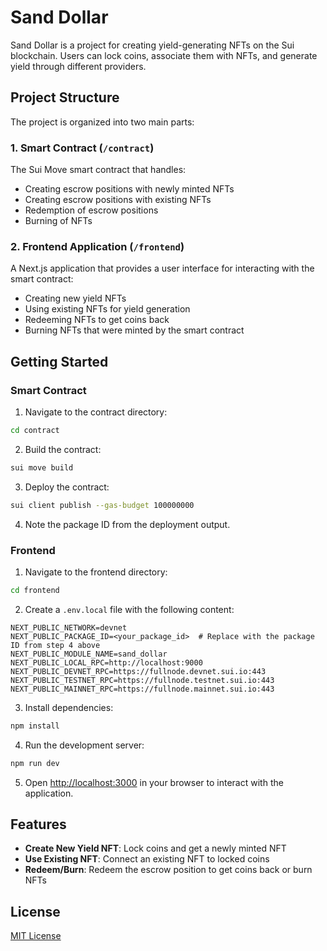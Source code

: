 # Sand Dollar

Sand Dollar is a project for creating yield-generating NFTs on the Sui blockchain. Users can lock coins, associate them with NFTs, and generate yield through different providers.

## Project Structure

The project is organized into two main parts:

### 1. Smart Contract (`/contract`)

The Sui Move smart contract that handles:

- Creating escrow positions with newly minted NFTs
- Creating escrow positions with existing NFTs
- Redemption of escrow positions
- Burning of NFTs

### 2. Frontend Application (`/frontend`)

A Next.js application that provides a user interface for interacting with the smart contract:

- Creating new yield NFTs
- Using existing NFTs for yield generation
- Redeeming NFTs to get coins back
- Burning NFTs that were minted by the smart contract

## Getting Started

### Smart Contract

1. Navigate to the contract directory:

```bash
cd contract
```

2. Build the contract:

```bash
sui move build
```

3. Deploy the contract:

```bash
sui client publish --gas-budget 100000000
```

4. Note the package ID from the deployment output.

### Frontend

1. Navigate to the frontend directory:

```bash
cd frontend
```

2. Create a `.env.local` file with the following content:

```
NEXT_PUBLIC_NETWORK=devnet
NEXT_PUBLIC_PACKAGE_ID=<your_package_id>  # Replace with the package ID from step 4 above
NEXT_PUBLIC_MODULE_NAME=sand_dollar
NEXT_PUBLIC_LOCAL_RPC=http://localhost:9000
NEXT_PUBLIC_DEVNET_RPC=https://fullnode.devnet.sui.io:443
NEXT_PUBLIC_TESTNET_RPC=https://fullnode.testnet.sui.io:443
NEXT_PUBLIC_MAINNET_RPC=https://fullnode.mainnet.sui.io:443
```

3. Install dependencies:

```bash
npm install
```

4. Run the development server:

```bash
npm run dev
```

5. Open [http://localhost:3000](http://localhost:3000) in your browser to interact with the application.

## Features

- **Create New Yield NFT**: Lock coins and get a newly minted NFT
- **Use Existing NFT**: Connect an existing NFT to locked coins
- **Redeem/Burn**: Redeem the escrow position to get coins back or burn NFTs

## License

[MIT License](LICENSE)
